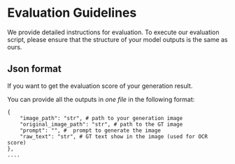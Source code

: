 # Evaluation Guidelines
We provide detailed instructions for evaluation. 
To execute our evaluation script, please ensure that the structure of your model outputs is the same as ours.

## Json format
If you want to get the evaluation score of your generation result.

You can provide all the outputs in *one file* in the following format:

```
{
    "image_path": "str", # path to your generation image
    "original_image_path": "str", # path to the GT image
    "prompt": "", #  prompt to generate the image
    "raw_text": "str", # GT text show in the image (used for OCR score)
},
....
```
